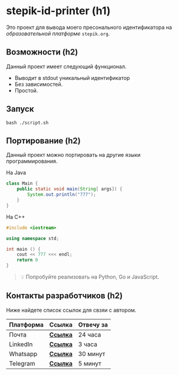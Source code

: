 # stepik-id-printer (h1)

Это проект для вывода моего пресонального идентификатора на *образовательной платформе* `stepik.org`.

## Возможности (h2)

Данный проект имеет следующий функционал.

- Выводит в stdout уникальный идентификатор
- Без зависимостей.
- Простой.

## Запуск
```
bash ./script.sh
```

## Портирование (h2)
Данный проект можно портировать на другие языки программирования.

На Java

```java
class Main {
    public static void main(String[ args]) {
        System.out.println("777");
    }
}
```
На C++
```C++
#include <iostream>

using namespace std;

int main () {
    cout << 777 <<< endl;
    return 0
}
```
> :bulb: Попробуйте реализовать на Python, Go и JavaScript.

## Контакты разработчиков (h2)
Ниже найдете список ссылок для свзяи с автором.

| **Платформа** | **Ссылка** | **Отвечу за** |
| --- | --- | --- |
| Почта | [**Ссылка**](https://duckduckgo.com) | 24 часа |
| LinkedIn | [**Ссылка**](https://linkedin.com) | 3 часа |
| Whatsapp | [**Ссылка**](https://whatsapp.com) | 30 минут |
| Telegram | [**Ссылка**](https://telegram.com) | 5 минут |


